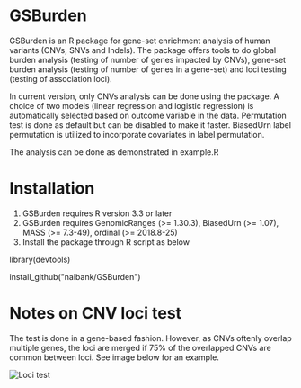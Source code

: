 # GSBurden

GSBurden is an R package for gene-set enrichment analysis of human variants (CNVs, SNVs and Indels). The package offers tools to do global burden analysis (testing of number of genes impacted by CNVs), gene-set burden analysis (testing of number of genes in a gene-set) and loci testing (testing of association loci).

In current version, only CNVs analysis can be done using the package. A choice of two models (linear regression and logistic regression) is automatically selected based on outcome variable in the data. Permutation test is done as default but can be disabled to make it faster. BiasedUrn label permutation is utilized to incorporate covariates in label permutation. 

The analysis can be done as demonstrated in example.R

# Installation
1. GSBurden requires R version 3.3 or later
2. GSBurden requires GenomicRanges (>= 1.30.3), BiasedUrn (>= 1.07), MASS (>= 7.3-49), ordinal (>= 2018.8-25)
3. Install the package through R script as below 

library(devtools)

install_github("naibank/GSBurden")

# Notes on CNV loci test
The test is done in a gene-based fashion. However, as CNVs oftenly overlap multiple genes, the loci are merged if 75% of the overlapped CNVs are common between loci. See image below for an example.

![Loci test](https://github.com/naibank/GSBurden/blob/master/material/loci%20test.jpg)
